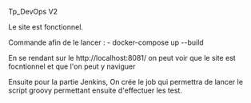 Tp_DevOps V2

Le site est fonctionnel.

Commande afin de le lancer : - docker-compose up --build

En se rendant sur le http://localhost:8081/ on peut voir que le site est focntionnel et que l'on peut y naviguer

Ensuite pour la partie Jenkins, On crée le job qui permettra de lancer le script groovy permettant ensuite d'effectuer les test.
